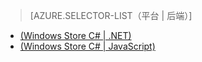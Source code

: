 ﻿> [AZURE.SELECTOR-LIST（平台 | 后端）]
- [(Windows Store C# | .NET)](/zh-cn/documentation/articles/mobile-services-dotnet-backend-windows-store-dotnet-aad-rbac/)
- [(Windows Store C# | JavaScript)](/zh-cn/documentation/articles/mobile-services-javascript-backend-windows-store-dotnet-aad-rbac/)
